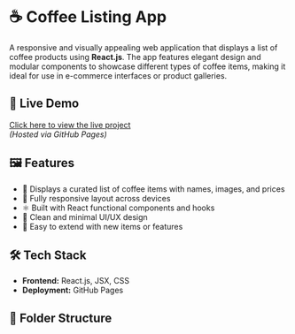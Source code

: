 # ☕ Coffee Listing App

A responsive and visually appealing web application that displays a list of coffee products using **React.js**. The app features elegant design and modular components to showcase different types of coffee items, making it ideal for use in e-commerce interfaces or product galleries.

## 🚀 Live Demo

[Click here to view the live project](https://haroonsaeed82096.github.io/coffee-listing/)  
*(Hosted via GitHub Pages)*

## 🖼️ Features

- 🧾 Displays a curated list of coffee items with names, images, and prices
- 📱 Fully responsive layout across devices
- ⚛️ Built with React functional components and hooks
- 🧼 Clean and minimal UI/UX design
- 🔁 Easy to extend with new items or features

## 🛠️ Tech Stack

- **Frontend:** React.js, JSX, CSS
- **Deployment:** GitHub Pages

## 📁 Folder Structure


